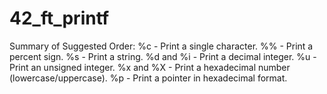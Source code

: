 # 42_ft_printf

Summary of Suggested Order:
%c - Print a single character.
%% - Print a percent sign.
%s - Print a string.
%d and %i - Print a decimal integer.
%u - Print an unsigned integer.
%x and %X - Print a hexadecimal number (lowercase/uppercase).
%p - Print a pointer in hexadecimal format.